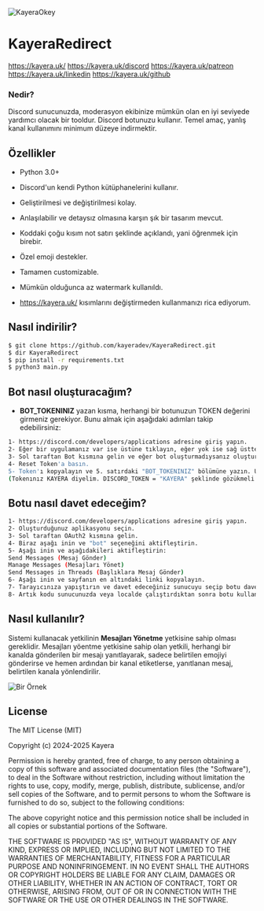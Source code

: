 
![KayeraOkey](https://i.pinimg.com/originals/31/24/73/312473c90b9906c7bcea7d820b9e5705.gif)

# KayeraRedirect

https://kayera.uk/
https://kayera.uk/discord
https://kayera.uk/patreon
https://kayera.uk/linkedin
https://kayera.uk/github

### Nedir?

Discord sunucunuzda, moderasyon ekibinize mümkün olan en iyi seviyede yardımcı olacak bir tooldur. Discord botunuzu kullanır. Temel amaç, yanlış kanal kullanımını minimum düzeye indirmektir.

## Özellikler

- Python 3.0+
- Discord'un kendi Python kütüphanelerini kullanır.
- Geliştirilmesi ve değiştirilmesi kolay.
- Anlaşılabilir ve detaysız olmasına karşın şık bir tasarım mevcut.
- Koddaki çoğu kısım not satırı şeklinde açıklandı, yani öğrenmek için birebir.
- Özel emoji destekler.
- Tamamen customizable.
- Mümkün olduğunca az watermark kullanıldı.


- https://kayera.uk/ kısımlarını değiştirmeden kullanmanızı rica ediyorum.

## Nasıl indirilir?

```bash
$ git clone https://github.com/kayeradev/KayeraRedirect.git
$ dir KayeraRedirect
$ pip install -r requirements.txt
$ python3 main.py
```

## Bot nasıl oluşturacağım?

- **BOT_TOKENINIZ** yazan kısma, herhangi bir botunuzun TOKEN değerini girmeniz gerekiyor. Bunu almak için aşağıdaki adımları takip edebilirsiniz:
```bash
1- https://discord.com/developers/applications adresine giriş yapın.
2- Eğer bir uygulamanız var ise üstüne tıklayın, eğer yok ise sağ üstten oluşturabilirsiniz.
3- Sol taraftan Bot kısmına gelin ve eğer bot oluşturmadıysanız oluşturun.
4- Reset Token'a basın.
5- Token'ı kopyalayın ve 5. satırdaki "BOT_TOKENINIZ" bölümüne yazın. Unutmayın, başında ve sonunda tırnak işareti olmalı.
(Tokenınız KAYERA diyelim. DISCORD_TOKEN = "KAYERA" şeklinde gözükmeli.
```

## Botu nasıl davet edeceğim?

```bash
1- https://discord.com/developers/applications adresine giriş yapın.
2- Oluşturduğunuz aplikasyonu seçin.
3- Sol taraftan OAuth2 kısmına gelin.
4- Biraz aşağı inin ve "bot" seçeneğini aktifleştirin.
5- Aşağı inin ve aşağıdakileri aktifleştirin:
Send Messages (Mesaj Gönder)
Manage Messages (Mesajları Yönet)
Send Messages in Threads (Başlıklara Mesaj Gönder)
6- Aşağı inin ve sayfanın en altındaki linki kopyalayın.
7- Tarayıcınıza yapıştırın ve davet edeceğiniz sunucuyu seçip botu davet edin. 
8- Artık kodu sunucunuzda veya localde çalıştırdıktan sonra botu kullanabilirsiniz.
```

## Nasıl kullanılır?

Sistemi kullanacak yetkilinin **Mesajları Yönetme** yetkisine sahip olması gereklidir. Mesajları yöentme yetkisine sahip olan yetkili, herhangi bir kanalda gönderilen bir mesajı yanıtlayarak, sadece belirtilen emojiyi gönderirse ve hemen ardından bir kanal etiketlerse, yanıtlanan mesaj, belirtilen kanala yönlendirilir.

![Bir Örnek](https://cdn.discordapp.com/attachments/1238418123179425793/1300135809365839932/image.png?ex=671fbd54&is=671e6bd4&hm=54dd289e5b2d618a57fe506446463d8ee84eefb186c84a2a8d2d35ff1ea9f047&)

## License

The MIT License (MIT)

Copyright (c) 2024-2025 Kayera

Permission is hereby granted, free of charge, to any person obtaining a copy of
this software and associated documentation files (the "Software"), to deal in
the Software without restriction, including without limitation the rights to
use, copy, modify, merge, publish, distribute, sublicense, and/or sell copies
of the Software, and to permit persons to whom the Software is furnished to do
so, subject to the following conditions:

The above copyright notice and this permission notice shall be included in all
copies or substantial portions of the Software.

THE SOFTWARE IS PROVIDED "AS IS", WITHOUT WARRANTY OF ANY KIND, EXPRESS OR
IMPLIED, INCLUDING BUT NOT LIMITED TO THE WARRANTIES OF MERCHANTABILITY,
FITNESS FOR A PARTICULAR PURPOSE AND NONINFRINGEMENT. IN NO EVENT SHALL THE
AUTHORS OR COPYRIGHT HOLDERS BE LIABLE FOR ANY CLAIM, DAMAGES OR OTHER
LIABILITY, WHETHER IN AN ACTION OF CONTRACT, TORT OR OTHERWISE, ARISING FROM,
OUT OF OR IN CONNECTION WITH THE SOFTWARE OR THE USE OR OTHER DEALINGS IN THE
SOFTWARE.
